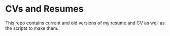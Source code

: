 # CVs and Resumes

This repo contains current and old versions of my resume and CV as well as the scripts to make them. 

